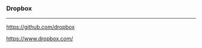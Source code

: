 ### Dropbox
---
https://github.com/dropbox

https://www.dropbox.com/



```
```


```
```


```
```

